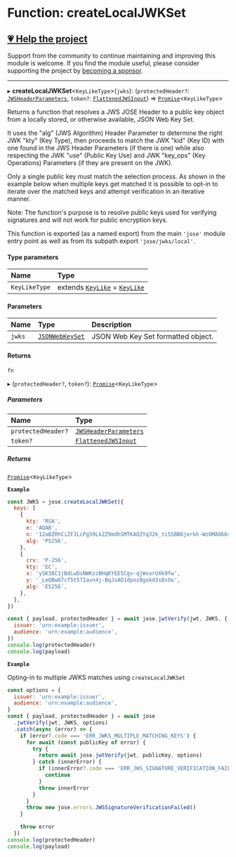 # Function: createLocalJWKSet

## [💗 Help the project](https://github.com/sponsors/panva)

Support from the community to continue maintaining and improving this module is welcome. If you find the module useful, please consider supporting the project by [becoming a sponsor](https://github.com/sponsors/panva).

---

▸ **createLocalJWKSet**\<`KeyLikeType`\>(`jwks`): (`protectedHeader?`: [`JWSHeaderParameters`](../interfaces/types.JWSHeaderParameters.md), `token?`: [`FlattenedJWSInput`](../interfaces/types.FlattenedJWSInput.md)) => [`Promise`]( https://developer.mozilla.org/docs/Web/JavaScript/Reference/Global_Objects/Promise )\<`KeyLikeType`\>

Returns a function that resolves a JWS JOSE Header to a public key object from a locally stored,
or otherwise available, JSON Web Key Set.

It uses the "alg" (JWS Algorithm) Header Parameter to determine the right JWK "kty" (Key Type),
then proceeds to match the JWK "kid" (Key ID) with one found in the JWS Header Parameters (if
there is one) while also respecting the JWK "use" (Public Key Use) and JWK "key_ops" (Key
Operations) Parameters (if they are present on the JWK).

Only a single public key must match the selection process. As shown in the example below when
multiple keys get matched it is possible to opt-in to iterate over the matched keys and attempt
verification in an iterative manner.

Note: The function's purpose is to resolve public keys used for verifying signatures and will not
work for public encryption keys.

This function is exported (as a named export) from the main `'jose'` module entry point as well
as from its subpath export `'jose/jwks/local'`.

#### Type parameters

| Name | Type |
| :------ | :------ |
| `KeyLikeType` | extends [`KeyLike`](../types/types.KeyLike.md) = [`KeyLike`](../types/types.KeyLike.md) |

#### Parameters

| Name | Type | Description |
| :------ | :------ | :------ |
| `jwks` | [`JSONWebKeySet`](../interfaces/types.JSONWebKeySet.md) | JSON Web Key Set formatted object. |

#### Returns

`fn`

▸ (`protectedHeader?`, `token?`): [`Promise`]( https://developer.mozilla.org/docs/Web/JavaScript/Reference/Global_Objects/Promise )\<`KeyLikeType`\>

##### Parameters

| Name | Type |
| :------ | :------ |
| `protectedHeader?` | [`JWSHeaderParameters`](../interfaces/types.JWSHeaderParameters.md) |
| `token?` | [`FlattenedJWSInput`](../interfaces/types.FlattenedJWSInput.md) |

##### Returns

[`Promise`]( https://developer.mozilla.org/docs/Web/JavaScript/Reference/Global_Objects/Promise )\<`KeyLikeType`\>

**`Example`**

```js
const JWKS = jose.createLocalJWKSet({
  keys: [
    {
      kty: 'RSA',
      e: 'AQAB',
      n: '12oBZRhCiZFJLcPg59LkZZ9mdhSMTKAQZYq32k_ti5SBB6jerkh-WzOMAO664r_qyLkqHUSp3u5SbXtseZEpN3XPWGKSxjsy-1JyEFTdLSYe6f9gfrmxkUF_7DTpq0gn6rntP05g2-wFW50YO7mosfdslfrTJYWHFhJALabAeYirYD7-9kqq9ebfFMF4sRRELbv9oi36As6Q9B3Qb5_C1rAzqfao_PCsf9EPsTZsVVVkA5qoIAr47lo1ipfiBPxUCCNSdvkmDTYgvvRm6ZoMjFbvOtgyts55fXKdMWv7I9HMD5HwE9uW839PWA514qhbcIsXEYSFMPMV6fnlsiZvQQ',
      alg: 'PS256',
    },
    {
      crv: 'P-256',
      kty: 'EC',
      x: 'ySK38C1jBdLwDsNWKzzBHqKYEE5Cgv-qjWvorUXk9fw',
      y: '_LeQBw07cf5t57Iavn4j-BqJsAD1dpoz8gokd3sBsOo',
      alg: 'ES256',
    },
  ],
})

const { payload, protectedHeader } = await jose.jwtVerify(jwt, JWKS, {
  issuer: 'urn:example:issuer',
  audience: 'urn:example:audience',
})
console.log(protectedHeader)
console.log(payload)
```

**`Example`**

Opting-in to multiple JWKS matches using `createLocalJWKSet`

```js
const options = {
  issuer: 'urn:example:issuer',
  audience: 'urn:example:audience',
}
const { payload, protectedHeader } = await jose
  .jwtVerify(jwt, JWKS, options)
  .catch(async (error) => {
    if (error?.code === 'ERR_JWKS_MULTIPLE_MATCHING_KEYS') {
      for await (const publicKey of error) {
        try {
          return await jose.jwtVerify(jwt, publicKey, options)
        } catch (innerError) {
          if (innerError?.code === 'ERR_JWS_SIGNATURE_VERIFICATION_FAILED') {
            continue
          }
          throw innerError
        }
      }
      throw new jose.errors.JWSSignatureVerificationFailed()
    }

    throw error
  })
console.log(protectedHeader)
console.log(payload)
```
